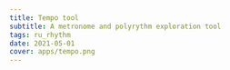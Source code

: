 ```yaml
---
title: Tempo tool
subtitle: A metronome and polyrythm exploration tool
tags: ru_rhythm
date: 2021-05-01
cover: apps/tempo.png
---
```


<client-only >
  <tempo-tool />
</client-only >